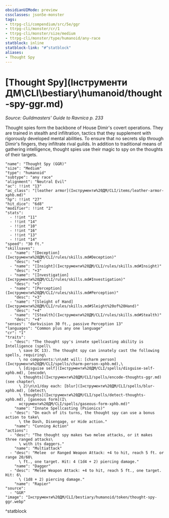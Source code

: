 ```yaml
---
obsidianUIMode: preview
cssclasses: json5e-monster
tags:
- ttrpg-cli/compendium/src/5e/ggr
- ttrpg-cli/monster/cr/1
- ttrpg-cli/monster/size/medium
- ttrpg-cli/monster/type/humanoid/any-race
statblock: inline
statblock-link: "#^statblock"
aliases:
- Thought Spy
---
```

# [Thought Spy](Інструменти ДМ\CLI\bestiary\humanoid/thought-spy-ggr.md)
*Source: Guildmasters' Guide to Ravnica p. 233*  

Thought spies form the backbone of House Dimir's covert operations. They are trained in stealth and infiltration, tactics that they supplement with rigorously developed mental abilities. To ensure that no secrets slip through Dimir's fingers, they infiltrate rival guilds. In addition to traditional means of gathering intelligence, thought spies use their magic to spy on the thoughts of their targets.

```statblock
"name": "Thought Spy (GGR)"
"size": "Medium"
"type": "humanoid"
"subtype": "any race"
"alignment": "Neutral Evil"
"ac": !!int "13"
"ac_class": "[leather armor](Інструменти%20ДМ/CLI/items/leather-armor-xphb.md)"
"hp": !!int "27"
"hit_dice": "6d8"
"modifier": !!int "2"
"stats":
  - !!int "11"
  - !!int "14"
  - !!int "10"
  - !!int "16"
  - !!int "13"
  - !!int "14"
"speed": "30 ft."
"skillsaves":
  - "name": "[Deception](Інструменти%20ДМ/CLI/rules/skills.md#Deception)"
    "desc": "+6"
  - "name": "[Insight](Інструменти%20ДМ/CLI/rules/skills.md#Insight)"
    "desc": "+3"
  - "name": "[Investigation](Інструменти%20ДМ/CLI/rules/skills.md#Investigation)"
    "desc": "+5"
  - "name": "[Perception](Інструменти%20ДМ/CLI/rules/skills.md#Perception)"
    "desc": "+3"
  - "name": "[Sleight of Hand](Інструменти%20ДМ/CLI/rules/skills.md#Sleight%20of%20Hand)"
    "desc": "+4"
  - "name": "[Stealth](Інструменти%20ДМ/CLI/rules/skills.md#Stealth)"
    "desc": "+4"
"senses": "darkvision 30 ft., passive Perception 13"
"languages": "Common plus any one language"
"cr": "1"
"traits":
  - "desc": "The thought spy's innate spellcasting ability is Intelligence (spell\
      \ save DC 13). The thought spy can innately cast the following spells, requiring\
      \ no components:\n\nAt will: [charm person](Інструменти%20ДМ/CLI/spells/charm-person-xphb.md),\
      \ [disguise self](Інструменти%20ДМ/CLI/spells/disguise-self-xphb.md), [encode\
      \ thoughts](Інструменти%20ДМ/CLI/spells/encode-thoughts-ggr.md) (see chapter\
      \ 2)\n\n1/day each: [blur](Інструменти%20ДМ/CLI/spells/blur-xphb.md), [detect\
      \ thoughts](Інструменти%20ДМ/CLI/spells/detect-thoughts-xphb.md), [gaseous form](І\
      нструменти%20ДМ/CLI/spells/gaseous-form-xphb.md)"
    "name": "Innate Spellcasting (Psionics)"
  - "desc": "On each of its turns, the thought spy can use a bonus action to take\
      \ the Dash, Disengage, or Hide action."
    "name": "Cunning Action"
"actions":
  - "desc": "The thought spy makes two melee attacks, or it makes three ranged attacks\
      \ with its daggers."
    "name": "Multiattack"
  - "desc": "Melee  or Ranged Weapon Attack: +4 to hit, reach 5 ft. or range 20/60\
      \ ft., one target. Hit: 4 (1d4 + 2) piercing damage."
    "name": "Dagger"
  - "desc": "Melee Weapon Attack: +4 to hit, reach 5 ft., one target. Hit: 6\
      \ (1d8 + 2) piercing damage."
    "name": "Rapier"
"source":
  - "GGR"
"image": "Інструменти%20ДМ/CLI/bestiary/humanoid/token/thought-spy-ggr.webp"
```
^statblock